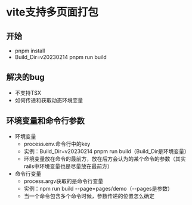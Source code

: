 # vite支持多页面打包

## 开始
+ pnpm install
+ Build_Dir=v20230214 pnpm run build

## 解决的bug
+ 不支持TSX
+ 如何传递和获取动态环境变量

## 环境变量和命令行参数
+ 环境变量
    + process.env.命令行中的key
    + 实例：Build_Dir=v20230214 pnpm run build（Build_Dir是环境变量）
    + 环境变量放在命令的最前方，放在后方会认为的某个命令的参数（其实rails中环境变量也是尽量放在最前方）
+ 命令行变量
    + process.argv获取的是命令行变量
    + 实例：npm run build --page=pages/demo（--pages是参数）
    + 当一个命令包含多个命令时候，参数传递的位置怎么确定